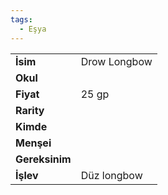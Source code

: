 ```yaml
---
tags:
  - Eşya
---  
```

  
  
  
|  |  |  
|---|---|  
| **İsim** | Drow Longbow|  
| **Okul** | |  
| **Fiyat** | 25 gp|  
| **Rarity** | |  
| **Kimde** | |  
| **Menşei** | |  
| **Gereksinim** | |  
| **İşlev** | Düz longbow|  
  
  
